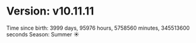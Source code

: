 # Version: v10.11.11
Time since birth: 3999 days, 95976 hours, 5758560 minutes, 345513600 seconds
Season: Summer ☀️
